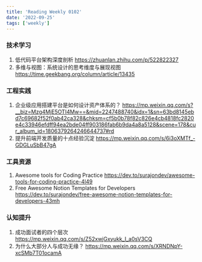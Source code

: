 ```yaml
---
title: 'Reading Weekly 0102'
date: '2022-09-25'
tags: ['weekly']
---
```


### 技术学习

1. 低代码平台架构深度剖析 https://zhuanlan.zhihu.com/p/522822327
2. 多维与视图：系统设计的思考维度与展现视图 https://time.geekbang.org/column/article/13435

### 工程实践

1. 企业级应用搭建平台是如何设计资产体系的？ https://mp.weixin.qq.com/s?__biz=Mzg4MjE5OTI4Mw==&mid=2247488740&idx=1&sn=63bd8145ebd7c69682f52f0ab42ca328&chksm=cf5b0b78f82c826e4cb4818fc2820e4c33946efdff94ea2bde04ff903186fab6b9da4a8a5128&scene=178&cur_album_id=1806379264246644737#rd
2. 提升前端开发质量的十点经验沉淀 https://mp.weixin.qq.com/s/6i3oXMTf_-GDGLuSbB47gA

### 工具资源

1. Awesome tools for Coding Practice https://dev.to/surajondev/awesome-tools-for-coding-practice-4l49
2. Free Awesome Notion Templates for Developers https://dev.to/surajondev/free-awesome-notion-templates-for-developers-43mh

### 认知提升

1. 成功面试者的四个层次 https://mp.weixin.qq.com/s/Z52xwjGxyukk_I_a0sV3CQ
2. 为什么大部分人与成功无缘？ https://mp.weixin.qq.com/s/XRNDNpY-xcSMb7T01ocamA
